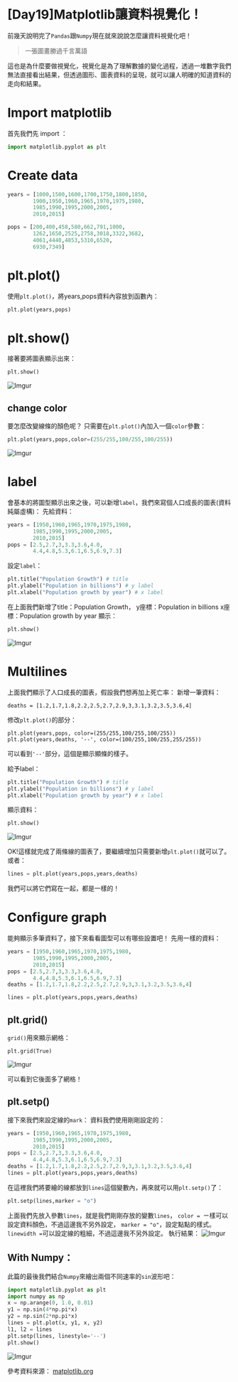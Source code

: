 # [Day19]Matplotlib讓資料視覺化！

前幾天說明完了`Pandas`跟`Numpy`現在就來說說怎麼讓資料視覺化吧！

> 一張圖畫勝過千言萬語

這也是為什麼要做視覺化，視覺化是為了理解數據的變化過程，透過一堆數字我們無法直接看出結果，但透過圖形、圖表資料的呈現，就可以讓人明確的知道資料的走向和結果。

# Import matplotlib
首先我們先 import ：
```python
import matplotlib.pyplot as plt
```
# Create data
```python
years = [1000,1500,1600,1700,1750,1800,1850,
        1900,1950,1960,1965,1970,1975,1980,
        1985,1990,1995,2000,2005,
        2010,2015]

pops = [200,400,458,580,662,791,1000,
        1262,1650,2525,2758,3018,3322,3682,
        4061,4440,4853,5310,6520,
        6930,7349]
```
# plt.plot()
使用`plt.plot()`，將years,pops資料內容放到函數內：
```python
plt.plot(years,pops)
```
# plt.show()
接著要將圖表顯示出來：
```python
plt.show()
```
![Imgur](https://i.imgur.com/4kTRKiR.png)

## change color
要怎麼改變線條的顏色呢？
只需要在`plt.plot()`內加入一個`color`參數：
```python
plt.plot(years,pops,color=(255/255,100/255,100/255))
```
![Imgur](https://i.imgur.com/pOVoVd5.png)

# label
會基本的將圖型顯示出來之後，可以新增`label`，我們來寫個人口成長的圖表(資料純屬虛構)：
先給資料：
```python
years = [1950,1960,1965,1970,1975,1980,
        1985,1990,1995,2000,2005,
        2010,2015]
pops = [2.5,2.7,3,3.3,3.6,4.0,
        4.4,4.8,5.3,6.1,6.5,6.9,7.3]
```
設定`label`：
```python
plt.title("Population Growth") # title
plt.ylabel("Population in billions") # y label
plt.xlabel("Population growth by year") # x label
```
在上面我們新增了title：Population Growth，
y座標：Population in billions
x座標：Population growth by year
顯示：
```python
plt.show()
```
![Imgur](https://i.imgur.com/9IlM3TE.png)

# Multilines
上面我們顯示了人口成長的圖表，假設我們想再加上死亡率：
新增一筆資料：
```pyhton
deaths = [1.2,1.7,1.8,2.2,2.5,2.7,2.9,3,3.1,3.2,3.5,3.6,4]
```
修改`plt.plot()`的部分：
```
plt.plot(years,pops, color=(255/255,100/255,100/255))
plt.plot(years,deaths, '--', color=(100/255,100/255,255/255))
```
可以看到`'--'`部分，這個是顯示顯條的樣子。

給予label：
```python
plt.title("Population Growth") # title
plt.ylabel("Population in billions") # y label
plt.xlabel("Population growth by year") # x label
```

顯示資料：
```python
plt.show()
```
![Imgur](https://i.imgur.com/X8tbx3o.png)

OK!這樣就完成了兩條線的圖表了，要繼續增加只需要新增`plt.plot()`就可以了。
或者：
```python
lines = plt.plot(years,pops,years,deaths)
```
我們可以將它們寫在一起，都是一樣的！

# Configure graph
能夠顯示多筆資料了，接下來看看圖型可以有哪些設置吧！
先用一樣的資料：
```python
years = [1950,1960,1965,1970,1975,1980,
        1985,1990,1995,2000,2005,
        2010,2015]
pops = [2.5,2.7,3,3.3,3.6,4.0,
        4.4,4.8,5.3,6.1,6.5,6.9,7.3]
deaths = [1.2,1.7,1.8,2.2,2.5,2.7,2.9,3,3.1,3.2,3.5,3.6,4]

lines = plt.plot(years,pops,years,deaths)
```

## plt.grid()
`grid()`用來顯示網格：
```
plt.grid(True)
```
![Imgur](https://i.imgur.com/RaAib54.png)

可以看到它後面多了網格！

## plt.setp()
接下來我們來設定線的`mark`：
資料我們使用剛剛設定的：
```python
years = [1950,1960,1965,1970,1975,1980,
        1985,1990,1995,2000,2005,
        2010,2015]
pops = [2.5,2.7,3,3.3,3.6,4.0,
        4.4,4.8,5.3,6.1,6.5,6.9,7.3]
deaths = [1.2,1.7,1.8,2.2,2.5,2.7,2.9,3,3.1,3.2,3.5,3.6,4]
lines = plt.plot(years,pops,years,deaths)
```
在這裡我們將要繪的線都放到`lines`這個變數內，再來就可以用`plt.setp()`了：
```python
plt.setp(lines,marker = "o") 
```
上面我們先放入參數`lines`，就是我們剛剛存放的變數`lines`，
`color = `ㄧ樣可以設定資料顏色，不過這邊我不另外設定，
`marker = "o"`，設定點點的樣式。
`linewidth =`可以設定線的粗細，不過這邊我不另外設定。
執行結果：
![Imgur](https://i.imgur.com/RU9EIcK.png)

## With Numpy：

此篇的最後我們結合`Numpy`來繪出兩個不同速率的`sin`波形吧：
```python
import matplotlib.pyplot as plt
import numpy as np
x = np.arange(0, 1.0, 0.01)
y1 = np.sin(4*np.pi*x)
y2 = np.sin(2*np.pi*x)
lines = plt.plot(x, y1, x, y2)
l1, l2 = lines
plt.setp(lines, linestyle='--')      
plt.show()
```
![Imgur](https://i.imgur.com/5Tcae62.png)

參考資料來源：
[matplotlib.org](https://matplotlib.org/devdocs/api/pyplot_summary.html)
